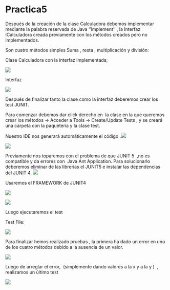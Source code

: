 # Practica5
Después de la creación de la clase Calculadora debemos implementar mediante la palabra reservada de Java ‘’Implement’’ , la Interfaz ICalculadora creada previamente con los métodos creados pero no implementados.

Son cuatro métodos simples Suma , resta , multiplicación y división:

Clase Calculadora con la interfaz implementada;

![](images/image8.png)

Interfaz

![](images/image7.png)

Después de finalizar tanto la clase como la interfaz deberemos crear los test JUNIT.

Para comenzar debemos dar click derecho en  la clase en la que queremos crear los métodos → Acceder a Tools → Create/Update Tests , y se creará una carpeta con la paquetería y la clase test.

Nuestro IDE nos generará automáticamente el código .![](images/image3.png)

![](images/image4.png)

Previamente nos toparemos con el problema de que JUNIT 5  ,no es compatible y da errores con  Java Ant Application. Para solucionarlo deberemos eliminar de las librerias el JUNIT5 e instalar las dependencias del JUNIT 4. ![](images/image1.png)

Usaremos el FRAMEWORK de JUNIT4

![](images/image10.png)

![](images/image9.png)

Luego ejecutaremos el test

Test File:

![](images/image5.png)

Para finalizar hemos realizado pruebas , la primera ha dado un error en uno de los cuatro métodos debido a la ausencia de un valor.

![](images/image2.png)

Luego de arreglar el error,  (simplemente dando valores a la x y a la y )  , realizamos un último test

![](images/image6.png)
